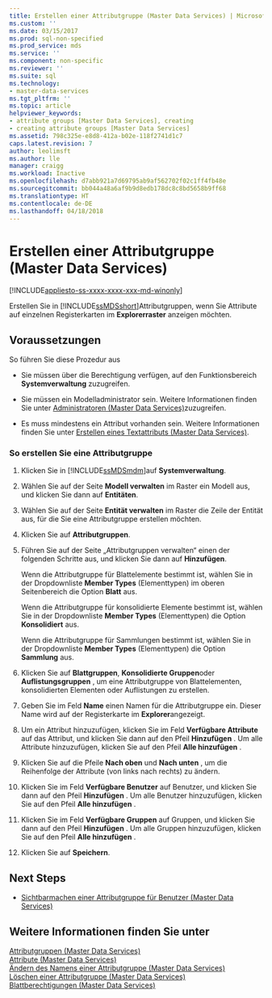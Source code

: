 ```yaml
---
title: Erstellen einer Attributgruppe (Master Data Services) | Microsoft-Dokumentation
ms.custom: ''
ms.date: 03/15/2017
ms.prod: sql-non-specified
ms.prod_service: mds
ms.service: ''
ms.component: non-specific
ms.reviewer: ''
ms.suite: sql
ms.technology:
- master-data-services
ms.tgt_pltfrm: ''
ms.topic: article
helpviewer_keywords:
- attribute groups [Master Data Services], creating
- creating attribute groups [Master Data Services]
ms.assetid: 798c325e-e8d8-412a-b02e-118f2741d1c7
caps.latest.revision: 7
author: leolimsft
ms.author: lle
manager: craigg
ms.workload: Inactive
ms.openlocfilehash: d7abb921a7d69795ab9af562702f02c1ff4fb48e
ms.sourcegitcommit: bb044a48a6af9b9d8edb178dc8c8bd5658b9ff68
ms.translationtype: HT
ms.contentlocale: de-DE
ms.lasthandoff: 04/18/2018
---
```

# <a name="create-an-attribute-group-master-data-services"></a>Erstellen einer Attributgruppe (Master Data Services)

[!INCLUDE[appliesto-ss-xxxx-xxxx-xxx-md-winonly](../includes/appliesto-ss-xxxx-xxxx-xxx-md-winonly.md)]

  Erstellen Sie in [!INCLUDE[ssMDSshort](../includes/ssmdsshort-md.md)]Attributgruppen, wenn Sie Attribute auf einzelnen Registerkarten im **Explorerraster** anzeigen möchten.  
  
## <a name="prerequisites"></a>Voraussetzungen  
 So führen Sie diese Prozedur aus  
  
-   Sie müssen über die Berechtigung verfügen, auf den Funktionsbereich **Systemverwaltung** zuzugreifen.  
  
-   Sie müssen ein Modelladministrator sein. Weitere Informationen finden Sie unter [Administratoren &#40;Master Data Services&#41;](../master-data-services/administrators-master-data-services.md)zuzugreifen.  
  
-   Es muss mindestens ein Attribut vorhanden sein. Weitere Informationen finden Sie unter [Erstellen eines Textattributs &#40;Master Data Services&#41;](../master-data-services/create-a-text-attribute-master-data-services.md).  
  
### <a name="to-create-an-attribute-group"></a>So erstellen Sie eine Attributgruppe  
  
1.  Klicken Sie in [!INCLUDE[ssMDSmdm](../includes/ssmdsmdm-md.md)]auf **Systemverwaltung**.  
  
2.  Wählen Sie auf der Seite **Modell verwalten** im Raster ein Modell aus, und klicken Sie dann auf **Entitäten**.  
  
3.  Wählen Sie auf der Seite **Entität verwalten** im Raster die Zeile der Entität aus, für die Sie eine Attributgruppe erstellen möchten.  
  
4.  Klicken Sie auf **Attributgruppen**.  
  
5.  Führen Sie auf der Seite „Attributgruppen verwalten“ einen der folgenden Schritte aus, und klicken Sie dann auf **Hinzufügen**.  
  
     Wenn die Attributgruppe für Blattelemente bestimmt ist, wählen Sie in der Dropdownliste **Member Types** (Elementtypen) im oberen Seitenbereich die Option **Blatt** aus.  
  
     Wenn die Attributgruppe für konsolidierte Elemente bestimmt ist, wählen Sie in der Dropdownliste **Member Types** (Elementtypen) die Option **Konsolidiert** aus.  
  
     Wenn die Attributgruppe für Sammlungen bestimmt ist, wählen Sie in der Dropdownliste **Member Types** (Elementtypen) die Option **Sammlung** aus.  
  
6.  Klicken Sie auf **Blattgruppen**, **Konsolidierte Gruppen**oder **Auflistungsgruppen** , um eine Attributgruppe von Blattelementen, konsolidierten Elementen oder Auflistungen zu erstellen.  
  
7.  Geben Sie im Feld **Name** einen Namen für die Attributgruppe ein. Dieser Name wird auf der Registerkarte im **Explorer**angezeigt.  
  
8.  Um ein Attribut hinzuzufügen, klicken Sie im Feld **Verfügbare Attribute** auf das Attribut, und klicken Sie dann auf den Pfeil **Hinzufügen** . Um alle Attribute hinzuzufügen, klicken Sie auf den Pfeil **Alle hinzufügen** .  
  
9. Klicken Sie auf die Pfeile **Nach oben** und **Nach unten** , um die Reihenfolge der Attribute (von links nach rechts) zu ändern.  
  
10. Klicken Sie im Feld **Verfügbare Benutzer** auf Benutzer, und klicken Sie dann auf den Pfeil **Hinzufügen** . Um alle Benutzer hinzuzufügen, klicken Sie auf den Pfeil **Alle hinzufügen** .  
  
11. Klicken Sie im Feld **Verfügbare Gruppen** auf Gruppen, und klicken Sie dann auf den Pfeil **Hinzufügen** . Um alle Gruppen hinzuzufügen, klicken Sie auf den Pfeil **Alle hinzufügen** .  
  
12. Klicken Sie auf **Speichern**.  
  
## <a name="next-steps"></a>Next Steps  
  
-   [Sichtbarmachen einer Attributgruppe für Benutzer &#40;Master Data Services&#41;](../master-data-services/make-an-attribute-group-visible-to-users-master-data-services.md)  
  
## <a name="see-also"></a>Weitere Informationen finden Sie unter  
 [Attributgruppen &#40;Master Data Services&#41;](../master-data-services/attribute-groups-master-data-services.md)   
 [Attribute &#40;Master Data Services&#41;](../master-data-services/attributes-master-data-services.md)   
 [Ändern des Namens einer Attributgruppe &#40;Master Data Services&#41;](../master-data-services/change-an-attribute-group-name-master-data-services.md)   
 [Löschen einer Attributgruppe &#40;Master Data Services&#41;](../master-data-services/delete-an-attribute-group-master-data-services.md)   
 [Blattberechtigungen &#40;Master Data Services&#41;](../master-data-services/leaf-permissions-master-data-services.md)   
   
  
  

